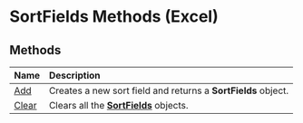 
# SortFields Methods (Excel)

## Methods



|**Name**|**Description**|
|:-----|:-----|
|[Add](9dd69850-29e8-6c29-186a-be8303b26390.md)|Creates a new sort field and returns a  **SortFields** object.|
|[Clear](de70763b-0cad-ed83-8c16-1eaa9d31627f.md)|Clears all the  **[SortFields](a9c83ea1-1cd9-1552-1f03-71bd92a2cc72.md)** objects.|
